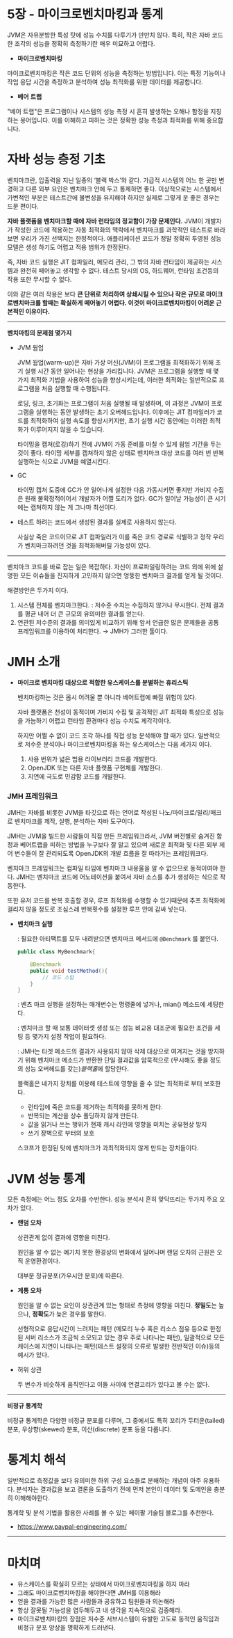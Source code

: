 # 5장  - 마이크로벤치마킹과 통계

JVM은 자유분방한 특성 탓에 성능 수치를 다루기가 만만치 않다. 특히, 작은 자바 코드 한 조각의 성능을 정확히 측정하기란 매우 미묘하고 어렵다.

- **마이크로벤치마킹**

마이크로벤치마킹은 작은 코드 단위의 성능을 측정하는 방법입니다. 이는 특정 기능이나 작업 응답 시간을 측정하고 분석하여 성능 최적화를 위한 데이터를 제공합니다.

- **베어** **트랩**

"베어 트랩"은 프로그램이나 시스템의 성능 측정 시 흔히 발생하는 오해나 함정을 지칭하는 용어입니다. 이를 이해하고 피하는 것은 정확한 성능 측정과 최적화를 위해 중요합니다.

# 자바 성능 층정 기초

벤치마크란, 입출력을 지닌 일종의 ‘블랙 박스’와 같다. 가급적 시스템의 어느 한 곳만 변경하고 다른 외부 요인은 벤치마크 안에 두고 통제하면 좋다. 이상적으로는 시스템에서 가변적인 부분은 테스트간에 불변성을 유지해야 하지만 실제로 그렇게 운 좋은 경우는 드문 편이다. 

**자바 플랫폼을 벤치마크할 때에 자바 런타임의 정교함이 가장 문제인다.** JVM이 개발자가 작성한 코드에 적용하는 자동 최적화의 맥락에서 벤치마크를 과학적인 테스트로 바라보면 우리가 가진 선택지는 한정적이다. 애플리케이션 코드가 정말 정확히 투영된 성능 모델은 생성 하기도 어렵고 적용 범위가 한정된다. 

즉, 자바 코드 실행은 JIT 컴파일러, 메모리 관리, 그 밖의 자바 런타임이 제공하는 시스템과 완전히 떼어놓고 생각할 수 없다. 테스트 당시의 OS, 하드웨어, 런타임 조건등의 작용 또한 무시할 수 없다. 

이와 같은 여러 작용은 보다 **큰 단위로 처리하여 상쇄시킬 수 있으나 작은 규모로 마이크로벤치마크를 할때는 확실하게 떼어놓기 어렵다. 이것이 마이크로벤치마킹이 어려운 근본적인 이유이다.**

---

**벤치마킹의 문제점 몇가지**

- JVM 웜업
    
    JVM 웜업(warm-up)은 자바 가상 머신(JVM)이 프로그램을 최적화하기 위해 초기 실행 시간 동안 일어나는 현상을 가리킵니다. JVM은 프로그램을 실행할 때 몇 가지 최적화 기법을 사용하여 성능을 향상시키는데, 이러한 최적화는 일반적으로 프로그램을 처음 실행할 때 수행됩니다. 
    
    로딩, 링크, 초기화는 프로그램이 처음 실행될 때 발생하며, 이 과정은 JVM이 프로그램을 실행하는 동안 발생하는 초기 오버헤드입니다. 이후에는 JIT 컴파일러가 코드를 최적화하여 실행 속도를 향상시키지만, 초기 실행 시간 동안에는 이러한 최적화가 이루어지지 않을 수 있습니다.
    
    타이밍을 캡쳐(로깅)하기 전에 JVM이 가동 준비를 마칠 수 있게 웜엄 기간을 두는 것이 좋다. 타이밍 세부를 캡쳐하지 않은 상태로 벤치마크 대상 코드를 여러 번 반복 실행하는 식으로 JVM을 예열시킨다.
    
- GC
    
    타이밍 캡처 도중에 GC가 안 일어나게 설정한 다음 가동시키면 좋지만 가비지 수집은 원래 불확정적이어서 개발자가 어쩔 도리가 없다. GC가 일어날 가능성이 큰 시기에는 캡쳐하지 않는 게 그나마 최선이다. 
    
- 테스트 하려는 코드에서 생성된 결과를 실제로 사용하지 않는다.
    
    사실상 죽은 코드이므로 JIT 컴파일러가 이를 죽은 코드 경로로 식별하고 정작 우리가 벤치마크하려던 것을 최적화해버릴 가능성이 있다.
    

---

벤치마크 코드를 바로 잡는 일은 복잡하다. 자신이 프로파일링하려는 코드 외에 위에 설명한 모든 이슈들을 진지하게 고민하지 않으면 엉뚱한 벤치마크 결과를 얻게 될 것이다. 

해결방안은 두가지 이다.

1. 시스템 전체를 벤치마크한다. : 저수준 수치는 수집하지 않거나 무시한다. 전체 결과를 평균 내어 더 큰 규모의 유의미한 결과를 얻는다. 
2. 연관된 저수준의 결과를 의미있게 비교하기 위해 앞서 언급한 많은 문제들을 공통 프레임워크를 이용하여 처리한다. → JMH가 그러한 툴이다. 

# JMH 소개

- **마이크로 벤치마킹 대상으로 적합한 유스케이스를 분별하는 휴리스틱**
    
    벤치마킹하는 것은 몹시 어려울 뿐 아니라 베어트랩에 빠질 위험이 있다.
    
    자바 플랫폼은 천성이 동적이며 가비지 수집 및 공격적인 JIT 최적화 특성으로 성능을 가늠하기 어렵고 런타임 환경마다 성능 수치도 제각각이다. 
    
    하지만 어쩔 수 없이 코드 조각 하나를 직접 성능 분석해야 할 때가 있다. 일반적으로 저수준 분석이나 마이크로벤치마킹을 하는 유스케이스는 다음 세가지 이다.
    
    1. 사용 번위가 넓은 범용 라이브러리 코드를 개발한다.
    2. OpenJDK 또는 다른 자바 플랫폼 구현체를 개발한다.
    3. 지연에 극도로 민감함 코드를 개발한다.

### **JMH 프레임워크**

JMH는 자바를 비롯한 JVM을 타깃으로 하는 언어로 작성된 나노/마이크로/밀리/매크로 벤치마크를 제작, 실행, 분석하는 자바 도구이다.

JMH는 JVM을 빌드한 사람들이 직접 만든 프레임워크라서, JVM 버전별로 숨겨진 함정과 베어트랩을 피하는 방법을 누구보다 잘 알고 있으며 새로운 최적화 및 다른 외부 제어 변수들이 잘 관리되도록 OpenJDK의 개발 흐름을 잘 따라가는 프레임워크다.

벤치마크 프레임워크는 컴파일 타임에 벤치마크 내용울을 알 수 없으므로 동적이여야 한다. JMH는 벤치마크 코드에 어노테이션을 붙여서 자바 소스를 추가 생성하는 식으로 작동한다.

또한 유저 코드를 반복 호출할 경우, 루프 최적화를 수행할 수 있기때문에 추프 최적화에 걸리지 않을 정도로 조심스레 반복횟수를 설정한 루프 안에 감싸 넣는다. 

 

- **벤치마크 실행**
    
    : 필요한 아티팩트를 모두 내려받으면 벤치마크 메서드에 `@Benchmark` 를 붙인다.
    
    ```java
    public class MyBenchmark{
    
    	@Benchmark
    	public void testMethod(){
    		// 코드 스텁
    	}
    }
    ```
    
    : 벤츠 마크 실행을 설정하는 매개변수는 명령줄에 넣거나, mian() 메소드에 세팅한다.
    
    : 벤치마크 할 때 보통 데이터셋 생성 또는 성능 비교용 대조군에 필요한 조건을 세팅 등 몇가지 설정 작업이 필요하다.
    
    : JMH는 타겟 메소드의 결과가 사용되지 않아 삭제 대상으로 여겨지는 것을 방지하기 위해 벤치마크 메소드가 반환한 단일 결과값을 암묵적으로 (무시해도 좋을 정도의 성능 오버헤드를 갖는)*블랙홀*에 할당한다. 
    
    블랙홀은 네가지 장치를 이용해 테스트에 영향을 줄 수 있는 최적화로 부터 보호한다.
    
    - 런타임에 죽은 코드를 제거하는 최적화를 못하게 한다.
    - 반복되는 계산을 상수 폴딩하지 않게 만든다.
    - 값을 읽거나 쓰는 행위가 현재 캐시 라인에 영향을 미치는 공유현상 방지
    - 쓰기 장벽으로 부터의 보호
    
    스코프가 한정된 탓에 벤치마크가 과최적화되지 않게 만드는 장치들이다. 
    

# JVM 성능 통계

모든 측정에는 어느 정도 오차를 수반한다. 성능 분석시  흔히 맞닥뜨리는 두가지 주요 오차가 있다.

- **랜덤 오차**
    
    상관관계 없이 결과에 영향을 미친다. 
    
    원인을 알 수 없는 예기치 못한 환경상의 변화에서 일어나며 랜덤 오차의 근원은 오직 운영환경이다. 
    
    대부분 정규분포(가우시안 분포)에 따른다.
    
- **계통 오차**
    
    원인을 알 수 없는 요인이 상관관계  있는 형태로 측정에 영향을 미친다. **정밀도**는 높으나, **정확도**가 늦은 경우를 말한다.
    
    선형적으로 응답시간이 느려지는 패턴 (메모리 누수 혹은 리소스 점유 등으로 한정된 서버 리소스가 조금씩 소모되고 있는 경우 주로 나타나는 패턴), 일괄적으로 모든 케이스에 지연이 나타나는 패턴(테스트 설정의 오류로 발생한 전반적인 이슈)등의 예시가 있다.
    
- 허위 상관
    
    두 변수가 비슷하게 움직인다고  이들 사이에 연결고리가 있다고 볼 수는 없다.
    

---

**비정규 통계학**

비정규 통계학은 다양한 비정규 분포를 다루며, 그 중에서도 특히 꼬리가 두터운(tailed) 분포, 우상향(skewed) 분포, 이산(discrete) 분포 등을 다룹니다.

# 통계치 해석

일반적으로 측정값을 보다 유의미한 하위 구성 요소들로 분해하는 개념이 아주 유용하다. 분석자는 결과값을 보고 결론을 도출하기 전에 먼저 본인이 데이터 및 도메인을 충분히 이해해야한다.

통계학 및 분석 기법을 활용한 사례를 볼 수 있는 페이팔 기술팀 블로그를 추천한다.

- https://www.paypal-engineering.com/

---

# 마치며

- 유스케이스를 확실히 모르는 상태에서 마이크로벤치마킹을 하지 마라
- 그래도 마이크로벤치마킹을 해야한다면 JMH를 이용해라
- 얻을 결과를 가능한 많은 사람들과 공유하고 팀원들과 의논해라
- 항상 잘못될 가능성을 염두해두고 내 생각을 지속적으로 검증해라.
- 마이크로밴치마킹의 장점은 저수준 서브시스템이 유발한 고도로 동적인 움직임과 비정규 분포 양상을 명확하게 드러낸다.

